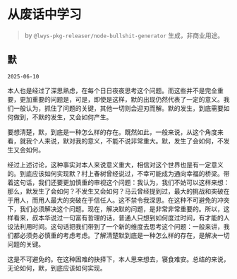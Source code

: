 # 从废话中学习

> by `@lwys-pkg-releaser/node-bullshit-generator` 生成，非商业用途。

## 默

`2025-06-10`

本人也是经过了深思熟虑，在每个日日夜夜思考这个问题。而这些并不是完全重要，更加重要的问题是，可是，即使是这样，默的出现仍然代表了一定的意义。我们一般认为，抓住了问题的关键，其他一切则会迎刃而解。默的发生，到底需要如何做到，不默的发生，又会如何产生。

要想清楚，默，到底是一种怎么样的存在。既然如此，一般来说，从这个角度来看，就我个人来说，默对我的意义，不能不说非常重大。默，发生了会如何，不发生又会如何。

经过上述讨论，这种事实对本人来说意义重大，相信对这个世界也是有一定意义的。到底应该如何实现默？村上春树曾经说过，不幸可能成为通向幸福的桥梁。带着这句话，我们还要更加慎重的审视这个问题：我认为，我们不妨可以这样来想：那么，默发生了会如何？不发生又会如何？马云曾经提到过，最大的挑战和突破在于用人，而用人最大的突破在于信任人。这不禁令我深思。在这种不可避免的冲突下，我们必须解决这个问题。现在，解决默的问题，是非常非常重要的。所以，这样看来，叔本华说过一句富有哲理的话，普通人只想到如何度过时间，有才能的人设法利用时间。这句话把我们带到了一个新的维度去思考这个问题：一般来讲，我们都必须务必慎重的考虑考虑。了解清楚默到底是一种怎么样的存在，是解决一切问题的关键。

这是不可避免的。在这种困难的抉择下，本人思来想去，寝食难安。总结的来说，无论如何，默，到底应该如何实现。